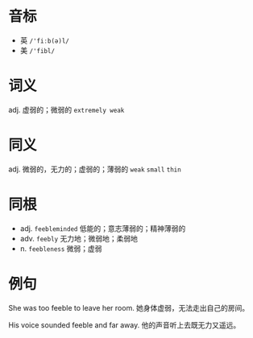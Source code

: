 # 音标

- 英 `/'fiːb(ə)l/`
- 美 `/'fibl/`

# 词义

adj. 虚弱的；微弱的
`extremely weak`

# 同义

adj. 微弱的，无力的；虚弱的；薄弱的
`weak` `small` `thin`

# 同根

- adj. `feebleminded` 低能的；意志薄弱的；精神薄弱的
- adv. `feebly` 无力地；微弱地；柔弱地
- n. `feebleness` 微弱；虚弱

# 例句

She was too feeble to leave her room.
她身体虚弱，无法走出自己的房间。

His voice sounded feeble and far away.
他的声音听上去既无力又遥远。


